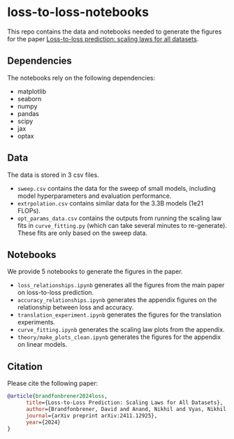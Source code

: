 # loss-to-loss-notebooks

This repo contains the data and notebooks needed to generate the figures for the paper [Loss-to-loss prediction: scaling laws for all datasets](https://arxiv.org/abs/2411.12925).

## Dependencies

The notebooks rely on the following dependencies:
- matplotlib
- seaborn
- numpy
- pandas
- scipy
- jax
- optax

## Data

The data is stored in 3 csv files.

- `sweep.csv` contains the data for the sweep of small models, including model hyperparameters and evaluation performance.
- `extrpolation.csv` contains similar data for the 3.3B models (1e21 FLOPs).
- `opt_params_data.csv` contains the outputs from running the scaling law fits in `curve_fitting.py` (which can take several minutes to re-generate). These fits are only based on the sweep data.

## Notebooks

We provide 5 notebooks to generate the figures in the paper.

- `loss_relationships.ipynb` generates all the figures from the main paper on loss-to-loss prediction.
- `accuracy_relationships.ipynb` generates the appendix figures on the relationship between loss and accuracy.
- `translation_experiment.ipynb` generates the figures for the translation experiments.
- `curve_fitting.ipynb` generates the scaling law plots from the appendix.
- `theory/make_plots_clean.ipynb` generates the figures for the appendix on linear models.

## Citation

Please cite the following paper:

```bibtex
@article{brandfonbrener2024loss,
      title={Loss-to-Loss Prediction: Scaling Laws for All Datasets}, 
      author={Brandfonbrener, David and Anand, Nikhil and Vyas, Nikhil and Malach, Eran and Kakade, Sham},
      journal={arXiv preprint arXiv:2411.12925},
      year={2024}
}
```
